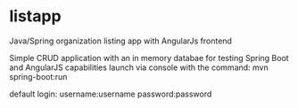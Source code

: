 # listapp
Java/Spring organization listing app with AngularJs frontend

Simple CRUD application with an in memory databae for testing Spring Boot and AngularJS capabilities
launch via console with the command: mvn spring-boot:run

default login:
username:username
password:password

